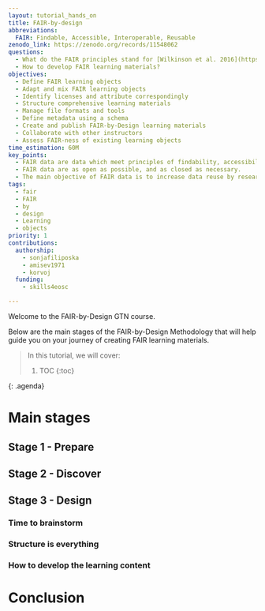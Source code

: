 ```yaml
---
layout: tutorial_hands_on
title: FAIR-by-design
abbreviations:
  FAIR: Findable, Accessible, Interoperable, Reusable
zenodo_link: https://zenodo.org/records/11548062
questions:
  - What do the FAIR principles stand for [Wilkinson et al. 2016](https://www.nature.com/articles/sdata201618)?
  - How to develop FAIR learning materials?
objectives:
  - Define FAIR learning objects
  - Adapt and mix FAIR learning objects
  - Identify licenses and attribute correspondingly
  - Structure comprehensive learning materials
  - Manage file formats and tools
  - Define metadata using a schema
  - Create and publish FAIR-by-Design learning materials
  - Collaborate with other instructors
  - Assess FAIR-ness of existing learning objects
time_estimation: 60M
key_points:
  - FAIR data are data which meet principles of findability, accessibility, interoperability, and reusability (FAIR).
  - FAIR data are as open as possible, and as closed as necessary.
  - The main objective of FAIR data is to increase data reuse by researchers.
tags:
  - fair
  - FAIR
  - by
  - design
  - Learning
  - objects
priority: 1
contributions:
  authorship:
    - sonjafiliposka
    - amisev1971
    - korvoj
  funding:
    - skills4eosc

---
```



Welcome to the FAIR-by-Design GTN course.

Below are the main stages of the FAIR-by-Design Methodology that will help guide you on your journey of creating FAIR learning materials.


> <agenda-title></agenda-title>
>
> In this tutorial, we will cover:
>
> 1. TOC
> {:toc}
>
{: .agenda}

# Main stages

## Stage 1 - Prepare

## Stage 2 - Discover

## Stage 3 - Design

### Time to brainstorm

### Structure is everything

### How to develop the learning content


# Conclusion

